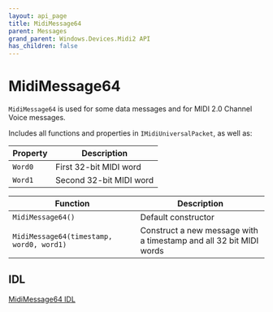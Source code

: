 ```yaml
---
layout: api_page
title: MidiMessage64
parent: Messages
grand_parent: Windows.Devices.Midi2 API
has_children: false
---
```


# MidiMessage64

`MidiMessage64` is used for some data messages and for MIDI 2.0 Channel Voice messages.

Includes all functions and properties in `IMidiUniversalPacket`, as well as:

| Property | Description |
| -------- | ----------- |
| `Word0` | First 32-bit MIDI word|
| `Word1` | Second 32-bit MIDI word |

| Function | Description |
| -------- | ----------- |
| `MidiMessage64()` | Default constructor |
| `MidiMessage64(timestamp, word0, word1)` | Construct a new message with a timestamp and all 32 bit MIDI words |

## IDL

[MidiMessage64 IDL](https://github.com/microsoft/MIDI/blob/main/src/api/Client/Midi2Client/MidiMessage64.idl)

